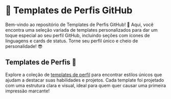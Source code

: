 # 🎨 Templates de Perfis GitHub

Bem-vindo ao repositório de Templates de Perfis GitHub! 🎉 Aqui, você encontra uma seleção variada de templates personalizados para dar um toque especial ao seu perfil GitHub, incluindo seções com ícones de linguagens e cards de status. Torne seu perfil único e cheio de personalidade! 😎


## Templates de Perfis 👤
Explore a coleção de [templates de perfil](https://github.com/leticiapzs/template-readme/tree/main/perfil) para encontrar estilos únicos que ajudam a destacar suas habilidades e projetos. Cada template foi projetado com uma estrutura clara e visual, ideal para quem quer causar uma primeira impressão marcante!
